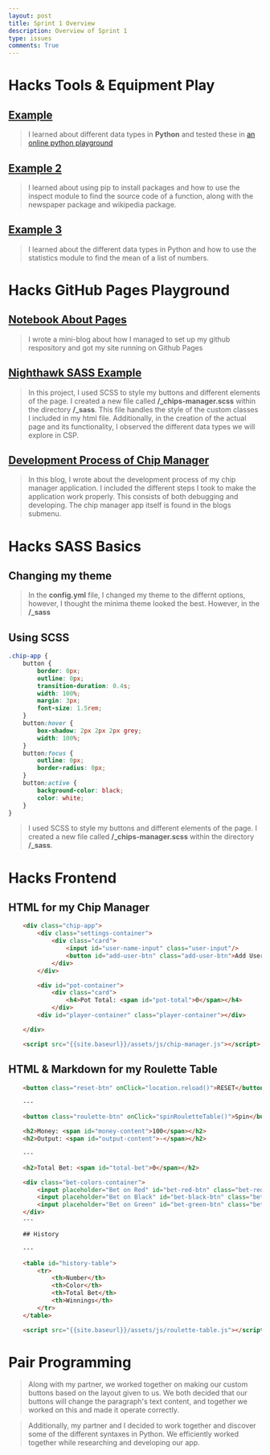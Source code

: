 ```yaml
---
layout: post
title: Sprint 1 Overview
description: Overview of Sprint 1
type: issues
comments: True
---
```


# Hacks Tools & Equipment Play

## [Example]({{site.baseurl}}/2024/09/09/hacks_tools_equipment_S1.html)

> I learned about different data types in **Python** and tested these in [an online python playground](https://programiz.pro/ide/python)

## [Example 2]({{site.baseurl}}/2024/09/19/python_emojis.html)

> I learned about using pip to install packages and how to use the inspect module to find the source code of a function, along with the newspaper package and wikipedia package.

## [Example 3]({{site.baseurl}}/2024/09/17/python_math.html)

> I learned about the different data types in Python and how to use the statistics module to find the mean of a list of numbers.

# Hacks GitHub Pages Playground

## [Notebook About Pages]({{site.baseurl}}/2024/09/09/setting_up_pages.html)

> I wrote a mini-blog about how I managed to set up my github respository and got my site running on Github Pages

## [Nighthawk SASS Example]({{site.baseurl}}/2024/09/10/chips_manager.html)

> In this project, I used SCSS to style my buttons and different elements of the page. I created a new file called **/_chips-manager.scss** within the directory **/_sass**.
> This file handles the style of the custom classes I included in my html file. Additionally, in the creation of the actual page and its functionality, I observed the different data types we will explore in CSP.

## [Development Process of Chip Manager]({{site.baseurl}}/2024/09/13/development_process_chip_manager.html)

> In this blog, I wrote about the development process of my chip manager application. I included the different steps I took to make the application work properly. This consists of both debugging and developing. The chip manager app itself is found in the blogs submenu.

# Hacks SASS Basics

## Changing my theme

> In the **config.yml** file, I changed my theme to the differnt options, however, I thought the minima theme looked the best. However, in the **/_sass**

## Using SCSS

```scss
.chip-app {
    button {
        border: 0px;
        outline: 0px;
        transition-duration: 0.4s;
        width: 100%;
        margin: 3px;
        font-size: 1.5rem;
    }
    button:hover {
        box-shadow: 2px 2px 2px grey;
        width: 100%;
    }
    button:focus {
        outline: 0px;
        border-radius: 0px;
    }
    button:active {
        background-color: black;
        color: white;
    }
}
```

> I used SCSS to style my buttons and different elements of the page. I created a new file called **/_chips-manager.scss** within the directory **/_sass**.

# Hacks Frontend

## HTML for my Chip Manager

```html
    <div class="chip-app">
        <div class="settings-container">
            <div class="card">
                <input id="user-name-input" class="user-input"/>
                <button id="add-user-btn" class="add-user-btn">Add User</button>
            </div>
        </div>

        <div id="pot-container">
            <div class="card">
                <h4>Pot Total: <span id="pot-total">0</span></h4>
            </div>
        <div id="player-container" class="player-container"></div>

    </div>

    <script src="{{site.baseurl}}/assets/js/chip-manager.js"></script>
```

## HTML & Markdown for my Roulette Table

```html
    <button class="reset-btn" onClick="location.reload()">RESET</button>

    ---

    <button class="roulette-btn" onClick="spinRouletteTable()">Spin</button>

    <h2>Money: <span id="money-content">100</span></h2>
    <h2>Output: <span id="output-content">-</span></h2>

    ---

    <h2>Total Bet: <span id="total-bet">0</span></h2>

    <div class="bet-colors-container">
        <input placeholder="Bet on Red" id="bet-red-btn" class="bet-red-btn" oninput="betColor()" color="red" type="number"/>
        <input placeholder="Bet on Black" id="bet-black-btn" class="bet-black-btn" oninput="betColor()" color="black" type="number"/>
        <input placeholder="Bet on Green" id="bet-green-btn" class="bet-green-btn" oninput="betColor()" color="green" type="number"/>
    </div>
    ---

    ## History

    ---

    <table id="history-table">
        <tr>
            <th>Number</th>
            <th>Color</th>
            <th>Total Bet</th>
            <th>Winnings</th>
        </tr>
    </table>

    <script src="{{site.baseurl}}/assets/js/roulette-table.js"></script>
```

# Pair Programming

> Along with my partner, we worked together on making our custom buttons based on the layout given to us. We both decided that our buttons will change the paragraph's text content, and together we worked on this and made it operate correctly.

> Additionally, my partner and I decided to work together and discover some of the different syntaxes in Python. We efficiently worked together while researching and developing our app.
